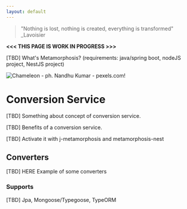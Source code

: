 ```yaml
---
layout: default
---
```


> "Nothing is lost, nothing is created, everything is transformed"
> _Lavoisier

**<<< THIS PAGE IS WORK IN PROGRESS >>>**

[TBD] What's Metamorphosis? (requirements: java/spring boot, nodeJS project, NestJS project)

![Chameleon - ph. Nandhu Kumar - pexels.com!](https://images.pexels.com/photos/312826/pexels-photo-312826.jpeg?auto=compress&cs=tinysrgb&h=325&w=470 "Chameleon - ph. Nandhu Kumar - pexels.com")

# Conversion Service

[TBD] Something about concept of conversion service.

[TBD] Benefits of a conversion service.

[TBD] Activate it with j-metamorphosis and metamorphosis-nest

## Converters

[TBD] HERE Example of some converters

### Supports

[TBD] Jpa, Mongoose/Typegoose, TypeORM

